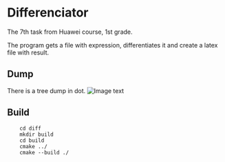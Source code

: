 # Differenciator
The 7th task from Huawei course, 1st grade.<br />

The program gets a file with expression, differentiates it and create a latex file with result.

## Dump
There is a tree dump in dot.
![Image text](https://github.com/realFrogboy/Pictures/blob/main/diff.png)

## Build
        
        cd diff
        mkdir build
        cd build
        cmake ../
        cmake --build ./